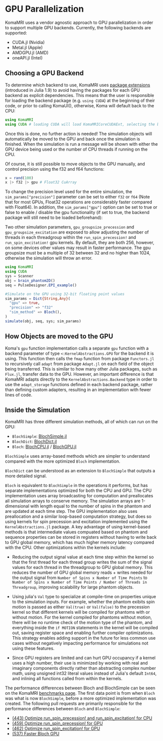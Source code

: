 # GPU Parallelization

KomaMRI uses a vendor agnostic approach to GPU parallelization in order to support multiple GPU backends. Currently, the following backends are supported:

* CUDA.jl (Nvidia)
* Metal.jl (Apple)
* AMDGPU.jl (AMD)
* oneAPI.jl (Intel)

## Choosing a GPU Backend

To determine which backend to use, KomaMRI uses [package extensions](https://pkgdocs.julialang.org/v1/creating-packages/#Conditional-loading-of-code-in-packages-(Extensions)) (introduced in Julia 1.9) to avoid having the packages for each GPU backend as explicit dependencies. This means that the user is responsible for loading the backend package (e.g. `using CUDA`) at the beginning of their code, or prior to calling KomaUI(), otherwise, Koma will default back to the CPU:

```julia
using KomaMRI
using CUDA # loading CUDA will load KomaMRICoreCUDAExt, selecting the backend
```

Once this is done, no further action is needed! The simulation objects will automatically be moved to the GPU and back once the simulation is finished. When the simulation is run a message will be shown with either the GPU device being used or the number of CPU threads if running on the CPU.

Of course, it is still possible to move objects to the GPU manually, and control precision using the f32 and f64 functions:

```julia
x = rand(100)
x |> f32 |> gpu # Float32 CuArray
```

To change the precision level used for the entire simulation, the `sim_params["precision"]` parameter can be set to either `f32` or `f64` (Note that for most GPUs, Float32 operations are considerably faster compared with Float64). In addition, the `sim_params["gpu"]` option can be set to true or false to enable / disable the gpu functionality (if set to true, the backend package will still need to be loaded beforehand):

Two other simulation parameters, `gpu_groupsize_precession` and `gpu_groupsize_excitation` are exposed to allow adjusting the number of threads in each threadgroup within the `run_spin_precession!` and `run_spin_excitation!` gpu kernels. By default, they are both 256, however, on some devices other values may result in faster performance. The gpu groupsize must be a multiple of 32 between 32 and no higher than 1024, otherwise the simulation will throw an error.

```julia
using KomaMRI
using CUDA
sys = Scanner
obj = brain_phantom2D()
seq = PulseDesigner.EPI_example()

#Simulate on the GPU using 32-bit floating point values
sim_params = Dict{String,Any}(
  "gpu" => true,
  "precision" => "f32"
  "sim_method" => Bloch(),
)
simulate(obj, seq, sys; sim_params)
```


## How Objects are moved to the GPU

Koma's `gpu` function implementation calls a separate `gpu` function with a backend parameter of type `<:KernelAbstractions.GPU` for the backend it is using. This function then calls the `fmap` function from package `Functors.jl` to recursively call `adapt` from package `Adapt.jl` on each field of the object being transferred. This is similar to how many other Julia packages, such as `Flux.jl`, transfer data to the GPU. However, an important difference is that KomaMRI adapts directly to the `KernelAbstractions.Backend` type in order to use the `adapt_storage` functions defined in each backend package, rather than defining custom adapters, resulting in an implementation with fewer lines of code.

## Inside the Simulation

KomaMRI has three different simulation methods, all of which can run on the GPU: 

* `BlochSimple`: [BlochSimple.jl](https://github.com/JuliaHealth/KomaMRI.jl/blob/master/KomaMRICore/src/simulation/SimMethods/BlochSimple/BlochSimple.jl)
* `BlochDict`: [BlochDict.jl](https://github.com/JuliaHealth/KomaMRI.jl/blob/master/KomaMRICore/src/simulation/SimMethods/BlochDict/BlochDict.jl)
* `Bloch`: [BlochCPU.jl](https://github.com/JuliaHealth/KomaMRI.jl/blob/master/KomaMRICore/src/simulation/SimMethods/Bloch/BlochCPU.jl) / [BlochGPU.jl](https://github.com/JuliaHealth/KomaMRI.jl/blob/master/KomaMRICore/src/simulation/SimMethods/Bloch/BlochGPU.jl)

`BlochSimple` uses array-based methods which are simpler to understand compared with the more optimized `Bloch` implementation.

`BlochDict` can be understood as an extension to `BlochSimple` that outputs a more detailed signal.

`Bloch` is equivalent to `BlochSimple` in the operations it performs, but has separate implementations optimized for both the CPU and GPU. The CPU implementation uses array broadcasting for computation and preallocates all simulation arrays to conserve memory. The simulation arrays are 1-dimensional with length equal to the number of spins in the phantom and are updated at each time step. The GPU implementation also uses preallocation and a similar loop-based computation strategy, but does so using kernels for spin precession and excitation implemented using the `KernelAbstractions.jl` package. A key advantage of using kernel-based methods is that intermediate values compuated based on phantom and sequence properties can be stored in registers without having to write back to GPU global memory, which has much higher memory latency compared with the CPU. Other optimizations within the kernels include:

* Reducing the output signal value at each time step within the kernel so that the first thread for each thread group writes the sum of the signal values for each thread in the threadgroup to GPU global memory. This reduces the number of GPU global memory reads + writes needed for the output signal from `Number of Spins x Number of Time Points` to `Number of Spins x Number of Time Points / Number of Threads in Threadgroup`, improving scalability for large phantom objects.

* Using julia's `Val` type to specialize at compile-time on properties unique to the simulation inputs. For example, whether the phantom exibits spin motion is passed as either `Val(true)` or `Val(false)` to the precession kernel so that different kernels will be compiled for phantoms with or without motion. For the kernel compiled for phantoms without motion, there will be no runtime check of the motion type of the phantom, and everything inside the `if MOTION` statements in the kernel will be compiled out, saving register space and enabling further compiler optimizations. This strategy enables adding support in the future for less common use cases without negatively impacting performance for simulations not using these features.

* Since GPU registers are limited and can hurt GPU occupancy if a kernel uses a high number, their use is minimized by working with real and imaginary components directly rather than abstracting complex number math, using unsigned int32 literal values instead of Julia's default `Int64`, and inlining all functions called from within the kernels.

The performance differences between Bloch and BlochSimple can be seen on the KomaMRI [benchmarks page](https://juliahealth.org/KomaMRI.jl/benchmarks/). The first data point is from when `Bloch` was what is now `BlochSimple`, before a more optimized implementation was created. The following pull requests are primarily responsible for the performance differences between `Bloch` and `BlochSimple`:

* [(443) Optimize run_spin_precession! and run_spin_excitation! for CPU](https://github.com/JuliaHealth/KomaMRI.jl/pull/443)
* [(459) Optimize run_spin_precession! for GPU](https://github.com/JuliaHealth/KomaMRI.jl/pull/459)
* [(462) Optimize run_spin_excitation! for GPU](https://github.com/JuliaHealth/KomaMRI.jl/pull/462)
* [(537) Faster Bloch GPU](https://github.com/JuliaHealth/KomaMRI.jl/pull/537)
